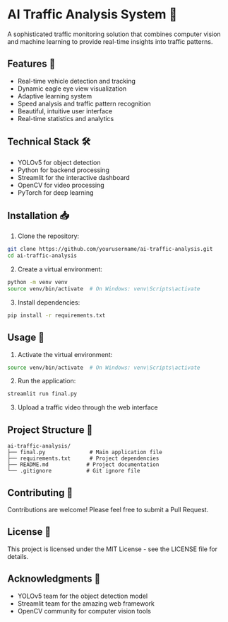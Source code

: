 # AI Traffic Analysis System 🚗

A sophisticated traffic monitoring solution that combines computer vision and machine learning to provide real-time insights into traffic patterns.

## Features 🌟

- Real-time vehicle detection and tracking
- Dynamic eagle eye view visualization
- Adaptive learning system
- Speed analysis and traffic pattern recognition
- Beautiful, intuitive user interface
- Real-time statistics and analytics

## Technical Stack 🛠️

- YOLOv5 for object detection
- Python for backend processing
- Streamlit for the interactive dashboard
- OpenCV for video processing
- PyTorch for deep learning

## Installation 📥

1. Clone the repository:
```bash
git clone https://github.com/yourusername/ai-traffic-analysis.git
cd ai-traffic-analysis
```

2. Create a virtual environment:
```bash
python -m venv venv
source venv/bin/activate  # On Windows: venv\Scripts\activate
```

3. Install dependencies:
```bash
pip install -r requirements.txt
```

## Usage 🚀

1. Activate the virtual environment:
```bash
source venv/bin/activate  # On Windows: venv\Scripts\activate
```

2. Run the application:
```bash
streamlit run final.py
```

3. Upload a traffic video through the web interface

## Project Structure 📁

```
ai-traffic-analysis/
├── final.py              # Main application file
├── requirements.txt      # Project dependencies
├── README.md            # Project documentation
└── .gitignore           # Git ignore file
```

## Contributing 🤝

Contributions are welcome! Please feel free to submit a Pull Request.

## License 📄

This project is licensed under the MIT License - see the LICENSE file for details.

## Acknowledgments 🙏

- YOLOv5 team for the object detection model
- Streamlit team for the amazing web framework
- OpenCV community for computer vision tools 